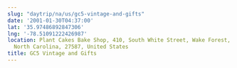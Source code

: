 ```yaml
---
slug: "daytrip/na/us/gc5-vintage-and-gifts"
date: '2001-01-30T04:37:00'
lat: '35.97486892847306'
lng: '-78.51091222426987'
location: Plant Cakes Bake Shop, 410, South White Street, Wake Forest, Wake County,
  North Carolina, 27587, United States
title: GC5 Vintage and Gifts
---
```



